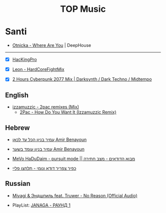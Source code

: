 <h1 align="center">

  TOP Music

</h1>

# Santi
- [Otnicka - Where Are You](https://www.youtube.com/watch?v=w3t8Rhckg9g&ab_channel=OtnickaMusic) | DeepHouse

---

- [x] [HacKingPro](https://github.com/Anlominus/Music/blob/main/HacKingPro.md)
- [x] [Leon - HardCoreFightMix](https://www.youtube.com/playlist?list=PLRP5lGyGwJ92eXnubZSVG8g1rs0yNg1TX)
- [X] [2 Hours Cyberpunk 2077 Mix | Darksynth / Dark Techno / Midtempo](https://www.youtube.com/watch?v=W62lE_nzwzU)


## English
- [izzamuzzic - 2pac remixes (Mix)](https://www.youtube.com/watch?v=ZcunXhbCLrw&ab_channel=LighthouseYourSoul)
  - [2Pac - How Do You Want It (Izzamuzzic Remix)](https://www.youtube.com/watch?v=6yJ1A6D7VoE&ab_channel=RapMusicHD)

## Hebrew

- [עמיר בניון הכל עד לכאן Amir Benayoun](https://www.youtube.com/watch?v=hSgflhyU9jk)

- [עמיר בניון עומד בשער Amir Benayoun](https://www.youtube.com/watch?v=wKF6wM7IN0I)

- [MeVo HaDuDaim - pursuit mode || מבוא הדודאים - מצב חתירה](https://www.youtube.com/watch?v=AmXXlSRcBBU)

- [כפיר צפריר דודא ונומי - תלחצו פליי](https://www.youtube.com/watch?v=iGCOdvrBRJM)

## Russian

- [Miyagi & Эндшпиль feat. Truwer - No Reason (Official Audio)](https://www.youtube.com/watch?v=a1sch3cxciQ)

- PlayList: [JANAGA - РАУНД 1](https://www.youtube.com/playlist?list=PLgeJWQjgwNBxgXW5HI9M00yUpow5NbODu)
